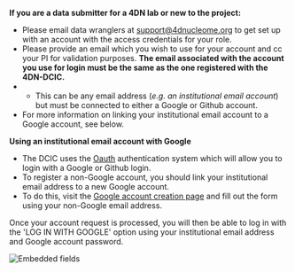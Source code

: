 **If you are a data submitter for a 4DN lab or new to the project:**

*  Please email data wranglers at [support@4dnucleome.org](mailto:support@4dnucleome.org) to get set up with an account with the access credentials for your role. 
* Please provide an email which you wish to use for your account and cc your PI for validation purposes. **The email associated with the account you use for login must be the same as the one registered with the 4DN-DCIC.** 
* * This can be any email address (_e.g. an institutional email account_) but must be connected to either a Google or Github account. 
* For more information on linking your institutional email account to a Google account, see below.


**Using an institutional email account with Google**


* The DCIC uses the [Oauth](https://oauth.net/) authentication system which will allow you to login with a Google or Github login. 
* To register a non-Google account, you should link your institutional email address to a new Google account. 
* To do this, visit the [Google account creation page](https://accounts.google.com/SignUpWithoutGmail) and fill out the form using your non-Google email address.


Once your account request is processed, you will then be able to log in with the 'LOG IN WITH GOOGLE' option using your institutional email address and Google account password.

![Embedded fields](/static/img/docs/submitting-metadata/new-google-acct.png)
